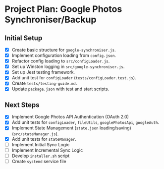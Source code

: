 # Project Plan: Google Photos Synchroniser/Backup

## Initial Setup

- [x] Create basic structure for `google-synchroniser.js`.
- [x] Implement configuration loading from `config.json`.
- [x] Refactor config loading to `src/configLoader.js`.
- [x] Set up Winston logging in `src/google-synchroniser.js`.
- [x] Set up Jest testing framework.
- [x] Add unit test for `configLoader` (`tests/configLoader.test.js`).
- [x] Create `tests/testing-guide.md`.
- [x] Update `package.json` with test and start scripts.

## Next Steps

- [x] Implement Google Photos API Authentication (OAuth 2.0)
- [x] Add unit tests for `configLoader`, `fileUtils`, `googlePhotosApi`, `googleAuth`.
- [x] Implement State Management (`state.json` loading/saving) (`src/stateManager.js`).
- [x] Add unit tests for `stateManager`.
- [ ] Implement Initial Sync Logic
- [ ] Implement Incremental Sync Logic
- [ ] Develop `installer.sh` script
- [ ] Create `systemd` service file
